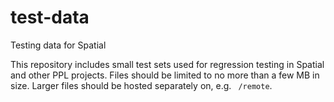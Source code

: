 # test-data
Testing data for Spatial

This repository includes small test sets used for regression testing in Spatial and other PPL projects. Files should be limited to no more than a few MB in size. Larger files should be hosted separately on, e.g. ` /remote`.
